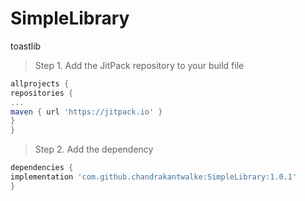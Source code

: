 # SimpleLibrary
toastlib


> Step 1. Add the JitPack repository to your build file

```gradle
allprojects {
repositories {
...
maven { url 'https://jitpack.io' }
}
}
```
> Step 2. Add the dependency
```gradle
dependencies {
implementation 'com.github.chandrakantwalke:SimpleLibrary:1.0.1'
}
